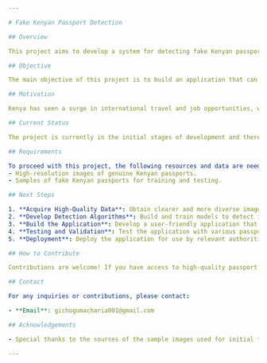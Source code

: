 ```yaml
---

# Fake Kenyan Passport Detection

## Overview

This project aims to develop a system for detecting fake Kenyan passports by leveraging image analysis techniques. The need for such a system is driven by the increased travel and job-seeking activities involving Kenyan passports. With an effective detection mechanism, the system can help authorities and travelers identify counterfeit documents, ensuring security and authenticity in travel documentation.

## Objective

The main objective of this project is to build an application that can automatically differentiate between genuine and fake Kenyan passports using image recognition and analysis.

## Motivation

Kenya has seen a surge in international travel and job opportunities, which has unfortunately might lead to an increase in counterfeit passport usage. Detecting these fakes manually is challenging, thus creating a tool that automates this process can enhance security and efficiency.

## Current Status

The project is currently in the initial stages of development and therefore I am still in analysis. We have used two sample images — one of a genuine Kenyan passport and one of a counterfeit — to begin testing. Initial findings suggest that the genuine passport is less clear than the fake one, which presents a challenge in distinguishing between the two.

## Requirements

To proceed with this project, the following resources and data are needed:
- High-resolution images of genuine Kenyan passports.
- Samples of fake Kenyan passports for training and testing.

## Next Steps

1. **Acquire High-Quality Data**: Obtain clearer and more diverse images of both genuine and fake Kenyan passports.
2. **Develop Detection Algorithms**: Build and train models to detect inconsistencies and features typical of fake passports.
3. **Build the Application**: Develop a user-friendly application that integrates the detection algorithms.
4. **Testing and Validation**: Test the application with various passport images to ensure accuracy and reliability.
5. **Deployment**: Deploy the application for use by relevant authorities and individuals.

## How to Contribute

Contributions are welcome! If you have access to high-quality passport images, suggestions for improving the detection algorithms, or any other relevant expertise, please reach out or submit a pull request.

## Contact

For any inquiries or contributions, please contact:

- **Email**: gichogumacharia001@gmail.com

## Acknowledgements

- Special thanks to the sources of the sample images used for initial testing.

---
```

